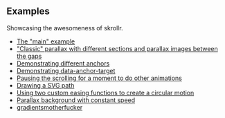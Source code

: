 Examples
------

Showcasing the awesomeness of skrollr.

* [The "main" example](http://prinzhorn.github.io/skrollr/)
* ["Classic" parallax with different sections and parallax images between the gaps](http://prinzhorn.github.io/skrollr/examples/classic.html)
* [Demonstrating different anchors](http://prinzhorn.github.io/skrollr/examples/anchors.html)
* [Demonstrating data-anchor-target](http://prinzhorn.github.io/skrollr/examples/anchor_target.html)
* [Pausing the scrolling for a moment to do other animations](http://prinzhorn.github.io/skrollr/examples/pausing.html)
* [Drawing a SVG path](http://prinzhorn.github.io/skrollr/examples/path.html)
* [Using two custom easing functions to create a circular motion](http://prinzhorn.github.io/skrollr/examples/circular_motion.html)
* [Parallax background with constant speed](http://prinzhorn.github.io/skrollr/examples/bg_constant_speed_less.html)
* [gradientsmotherfucker](http://prinzhorn.github.io/skrollr/examples/gradientsmotherfucker.html)